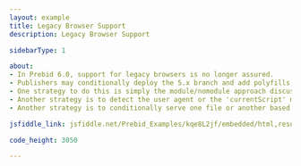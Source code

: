 ```yaml
---
layout: example
title: Legacy Browser Support
description: Legacy Browser Support

sidebarType: 1

about:
- In Prebid 6.0, support for legacy browsers is no longer assured.
- Publishers may conditionally deploy the 5.x branch and add polyfills
- One strategy to do this is simply the module/nomodule approach discussed here <a href=https://philipwalton.com/articles/deploying-es2015-code-in-production-today/>https://philipwalton.com/articles/deploying-es2015-code-in-production-today/</a>
- Another strategy is to detect the user agent or the 'currentScript' mechanism as described here <a href=https://stackoverflow.com/questions/29987969/how-to-load-a-script-only-in-ie>https://stackoverflow.com/questions/29987969/how-to-load-a-script-only-in-ie</a>
- Another strategy is to conditionally serve one file or another based on instructions to your cdn

jsfiddle_link: jsfiddle.net/Prebid_Examples/kqe8L2jf/embedded/html,result

code_height: 3050

---
```

